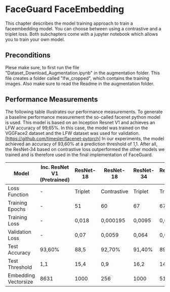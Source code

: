 # FaceGuard FaceEmbedding 

This chapter describes the model training approach to train a faceembedding model. 
You can choose between using a contrastive and a triplet loss. Both subchapters come with a jupyter notebook which allows you to train your own model. 

## Preconditions

Plese make sure, to first run the file "Dataset_Download_Augmentation.ipynb" in the augmentation folder.
This file creates a folder called "lfw_cropped", which contains the training images.
Also make sure to read the Readme in the augmentation folder.
 

## Performance Measurements
The following table illustrates our performance measurements. 
To generate a baseline performance measurement the so-called facenet python model is used. This model is based on an Inception Resnet V1 and achieves an LFW accuracy of 99,65%. In this case, the model was trained on the VGGFace2 dataset and the LFW dataset was used for validation.[https://github.com/timesler/facenet-pytorch]  In our experiments, the model achieved an accuracy of 93,60% at a prediction threshold of 1,1. After all, the ResNet-34 based on contrastive loss outperformed the other models we trained and is therefore used in the final implementation of FaceGuard. 

| Model                | Inc. ResNet V1 (Pretrained) | ResNet-18 | ResNet-18   | ResNet-34 | ResNet-34 | ResNet-34   | ResNet-50   |
|----------------------|--------------------------------|-----------|-------------|-----------|-----------|-------------|-------------|
| Loss Function        | -                              | Triplet   | Contrastive | Triplet   | Triplet   | Contrastive | Contrastive |
| Training Epochs      | -                              | 51        | 60          | 67        | 67        | 60          | 60          |
| Training Loss        | -                              | 0,018     | 0,000195    | 0,0095    | 0,014     | 0,00014     | 0,0017      |
| Validation Loss      | -                              | 0,07      | 0,0059      | 0,064     | 0,035     | 0,0056      | 0,0081      |
| Test Accuracy        | 93,60%                         | 88,5      | 92,70%      | 91,40%    | 89,00%    | 93,40%      | 89,1        |
| Test Threshold       | 1,1                            | 15,4      | 0,9         | 16,2      | 14,5      | 0,9         | 0,9         |
| Embedding Vectorsize | 8631                           | 1000      | 256         | 1000      | 512       | 256         | 1000        |  



